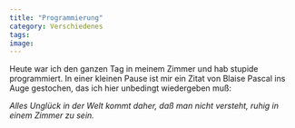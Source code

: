 ```yaml
---
title: "Programmierung"
category: Verschiedenes
tags: 
image: 
---
```


Heute war ich den ganzen Tag in meinem Zimmer und hab stupide programmiert. In einer kleinen Pause ist mir ein Zitat von Blaise Pascal ins Auge gestochen, das ich hier unbedingt wiedergeben muß:  

*Alles Unglück in der Welt kommt daher, daß man nicht versteht, ruhig in einem Zimmer zu sein.*

